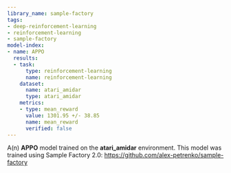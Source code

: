 ```yaml
---
library_name: sample-factory
tags:
- deep-reinforcement-learning
- reinforcement-learning
- sample-factory
model-index:
- name: APPO
  results:
  - task:
      type: reinforcement-learning
      name: reinforcement-learning
    dataset:
      name: atari_amidar
      type: atari_amidar
    metrics:
    - type: mean_reward
      value: 1301.95 +/- 38.85
      name: mean_reward
      verified: false
---
```


A(n) **APPO** model trained on the **atari_amidar** environment.
This model was trained using Sample Factory 2.0: https://github.com/alex-petrenko/sample-factory
    